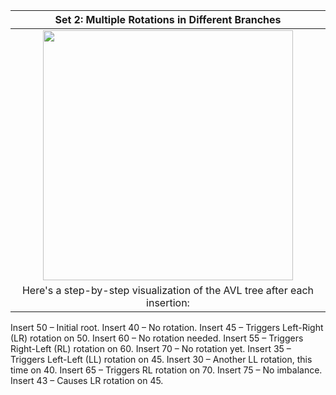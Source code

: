 | Set 2: Multiple Rotations in Different Branches|
| :------------------------------------------------------------------------:|
| <img src="https://i.imgur.com/iPp8k23.png" width="400" >  |
|Here's a step-by-step visualization of the AVL tree after each insertion:
Insert 50 – Initial root.
Insert 40 – No rotation.
Insert 45 – Triggers Left-Right (LR) rotation on 50.
Insert 60 – No rotation needed.
Insert 55 – Triggers Right-Left (RL) rotation on 60.
Insert 70 – No rotation yet.
Insert 35 – Triggers Left-Left (LL) rotation on 45.
Insert 30 – Another LL rotation, this time on 40.
Insert 65 – Triggers RL rotation on 70.
Insert 75 – No imbalance.
Insert 43 – Causes LR rotation on 45.

